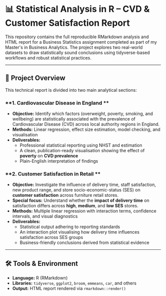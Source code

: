 # 📊 Statistical Analysis in R – CVD & Customer Satisfaction Report

This repository contains the full reproducible RMarkdown analysis and HTML report for a Business Statistics assignment completed as part of my Master's in Business Analytics. The project explores two real-world datasets to draw statistically sound conclusions using tidyverse-based workflows and robust statistical practices.

---

## 🧠 Project Overview

This technical report is divided into two main analytical sections:

### **1. Cardiovascular Disease in England **

- **Objective:** Identify which factors (overweight, poverty, smoking, and wellbeing) are statistically associated with the prevalence of Cardiovascular Disease (CVD) across local authority regions in England.
- **Methods:** Linear regression, effect size estimation, model checking, and visualisation
- **Deliverables:**
  - Professional statistical reporting using NHST and estimation
  - A clean, publication-ready visualisation showing the effect of **poverty** on **CVD prevalence**
  - Plain-English interpretation of findings

### **2. Customer Satisfaction in Retail **

- **Objective:** Investigate the influence of delivery time, staff satisfaction, new product range, and store socio-economic-status (SES) on **customer satisfaction** across furniture retail stores.
- **Special focus:** Understand whether the **impact of delivery time** on satisfaction differs across **high**, **medium**, and **low SES** stores.
- **Methods:** Multiple linear regression with interaction terms, confidence intervals, and visual diagnostics
- **Deliverables:**
  - Statistical output adhering to reporting standards
  - An interaction plot visualising how delivery time influences satisfaction across SES groups
  - Business-friendly conclusions derived from statistical evidence

---

## 🛠️ Tools & Environment

- **Language:** R (RMarkdown)
- **Libraries:** `tidyverse`, `ggplot2`, `broom`, `emmeans`, `car`, and others
- **Output:** HTML report rendered via `rmarkdown::render()`

